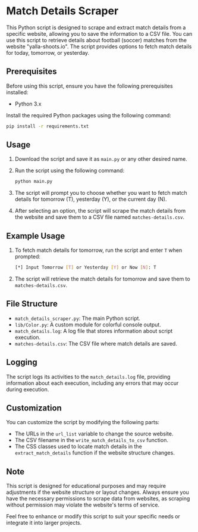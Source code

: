 # Match Details Scraper

This Python script is designed to scrape and extract match details from a specific website, allowing you to save the information to a CSV file. You can use this script to retrieve details about football (soccer) matches from the website "yalla-shoots.io". The script provides options to fetch match details for today, tomorrow, or yesterday.

## Prerequisites

Before using this script, ensure you have the following prerequisites installed:

- Python 3.x

Install the required Python packages using the following command:

```bash
pip install -r requirements.txt
```


## Usage

1. Download the script and save it as `main.py` or any other desired name.

2. Run the script using the following command:

   ```bash
   python main.py
   ```

3. The script will prompt you to choose whether you want to fetch match details for tomorrow (T), yesterday (Y), or the current day (N).

4. After selecting an option, the script will scrape the match details from the website and save them to a CSV file named `matches-details.csv`.

## Example Usage

1. To fetch match details for tomorrow, run the script and enter `T` when prompted:

   ```bash
   [*] Input Tomorrow [T] or Yesterday [Y] or Now [N]: T
   ```

2. The script will retrieve the match details for tomorrow and save them to `matches-details.csv`.

## File Structure

- `match_details_scraper.py`: The main Python script.
- `lib/Color.py`: A custom module for colorful console output.
- `match_details.log`: A log file that stores information about script execution.
- `matches-details.csv`: The CSV file where match details are saved.

## Logging

The script logs its activities to the `match_details.log` file, providing information about each execution, including any errors that may occur during execution.

## Customization

You can customize the script by modifying the following parts:

- The URLs in the `url_list` variable to change the source website.
- The CSV filename in the `write_match_details_to_csv` function.
- The CSS classes used to locate match details in the `extract_match_details` function if the website structure changes.

## Note

This script is designed for educational purposes and may require adjustments if the website structure or layout changes. Always ensure you have the necessary permissions to scrape data from websites, as scraping without permission may violate the website's terms of service.

Feel free to enhance or modify this script to suit your specific needs or integrate it into larger projects.
